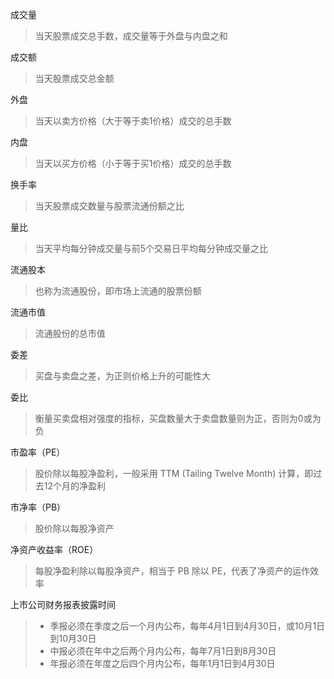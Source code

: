 成交量
> 当天股票成交总手数，成交量等于外盘与内盘之和

成交额
> 当天股票成交总金额

外盘
> 当天以卖方价格（大于等于卖1价格）成交的总手数

内盘
> 当天以买方价格（小于等于买1价格）成交的总手数

换手率
> 当天股票成交数量与股票流通份额之比

量比
> 当天平均每分钟成交量与前5个交易日平均每分钟成交量之比

流通股本
> 也称为流通股份，即市场上流通的股票份额

流通市值
> 流通股份的总市值

委差
> 买盘与卖盘之差，为正则价格上升的可能性大

委比
> 衡量买卖盘相对强度的指标，买盘数量大于卖盘数量则为正，否则为0或为负

市盈率（PE）
> 股价除以每股净盈利，一般采用 TTM (Tailing Twelve Month) 计算，即过去12个月的净盈利

市净率（PB）
> 股价除以每股净资产

净资产收益率（ROE）
> 每股净盈利除以每股净资产，相当于 PB 除以 PE，代表了净资产的运作效率

上市公司财务报表披露时间
> - 季报必须在季度之后一个月内公布，每年4月1日到4月30日，或10月1日到10月30日
> - 中报必须在年中之后两个月内公布，每年7月1日到8月30日
> - 年报必须在年度之后四个月内公布，每年1月1日到4月30日
